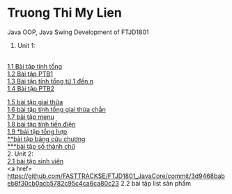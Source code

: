 # Truong Thi My Lien
Java OOP, Java Swing Development of FTJD1801
</br>
1. Unit 1:
</br> 
  <a href=https://github.com/FASTTRACKSE/FTJD1801_JavaCore/blob/master/Lien/JavaFastTrack/src/baitap1/TinhTong.java>1.1 Bài tập tính tổng</a>
</br>
  <a href=https://github.com/FASTTRACKSE/FTJD1801_JavaCore/blob/master/Lien/JavaFastTrack/src/baitap2/PTB1.java>1.2 Bài tập PTB1</a>
</br>
  <a href=https://github.com/FASTTRACKSE/FTJD1801_JavaCore/tree/master/Lien/JavaFastTrack/src/baitap3>1.3 Bài tập tính tổng từ 1 đến n</a>
</br>
  <a href=https://github.com/FASTTRACKSE/FTJD1801_JavaCore/commit/75988bd0533b66d7f4e226edf0109d93722a855a>1.4 Bài tập PTB2</a>
 </br>

<a href=https://github.com/FASTTRACKSE/FTJD1801_JavaCore/commit/b055948511460e56bcc9f0cc76bfb867de551d41>1.5 bài tập giai thừa</a>
</br>
<a href=https://github.com/FASTTRACKSE/FTJD1801_JavaCore/commit/6243ea5a35c2c5c4882c5d61b62afdb3ec8aa3ad>1.6 bài tập tính tổng giai thừa chẵn</a>
</br>
<a href=https://github.com/FASTTRACKSE/FTJD1801_JavaCore/commit/15788abcf9874023c6657d9f5847936a5e79779f>1.7 bài tập menu</a>
</br>
<a href= https://github.com/FASTTRACKSE/FTJD1801_JavaCore/commit/cae37420adf7d63f01291d3c60e31957b65b9ed0>1.8 bài tập tính tiền điện</a>
</br>
<a href = https://github.com/FASTTRACKSE/FTJD1801_JavaCore/commit/b9e2312387c735253cb69e57564631782c856c1b>1.9 *bài tập tổng hợp </a>
</br>
<a href =https://github.com/FASTTRACKSE/FTJD1801_JavaCore/commit/27681530083d382f8b0197b37488a4bdcd345b81>    **bài tập bảng cửu chương</a>
</br>
<a href= https://github.com/FASTTRACKSE/FTJD1801_JavaCore/commit/73c92513937006655e3adafa22ee312dc7e2616b> ***bài tập số thành chữ</a>
</br>
2. Unit 2:
</br>
<a href = https://github.com/FASTTRACKSE/FTJD1801_JavaCore/commit/3cf78e8de22c8902e1643b4b79de91857c0ca7b4>2.1 bài tập sinh viên</a>
</br>
<a href= https://github.com/FASTTRACKSE/FTJD1801_JavaCore/commit/3d9468babeb8f30cb0acb5782c95c4ca6ca80c23 2.2 bài tập list sản phẩm</a>
</br>
